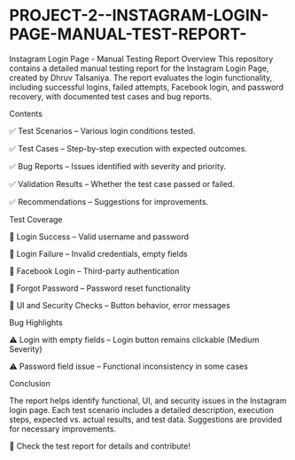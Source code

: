 # PROJECT-2--INSTAGRAM-LOGIN-PAGE-MANUAL-TEST-REPORT-
Instagram Login Page - Manual Testing Report
Overview
This repository contains a detailed manual testing report for the Instagram Login Page, created by Dhruv Talsaniya. The report evaluates the login functionality, including successful logins, failed attempts, Facebook login, and password recovery, with documented test cases and bug reports.

Contents

✅ Test Scenarios – Various login conditions tested.

✅ Test Cases – Step-by-step execution with expected outcomes.

✅ Bug Reports – Issues identified with severity and priority.

✅ Validation Results – Whether the test case passed or failed.

✅ Recommendations – Suggestions for improvements.

Test Coverage

🔹 Login Success – Valid username and password

🔹 Login Failure – Invalid credentials, empty fields

🔹 Facebook Login – Third-party authentication

🔹 Forgot Password – Password reset functionality

🔹 UI and Security Checks – Button behavior, error messages

Bug Highlights

⚠️ Login with empty fields – Login button remains clickable (Medium Severity)

⚠️ Password field issue – Functional inconsistency in some cases

Conclusion

The report helps identify functional, UI, and security issues in the Instagram login page. Each test scenario includes a detailed description, execution steps, expected vs. actual results, and test data. Suggestions are provided for necessary improvements.

📌 Check the test report for details and contribute!
